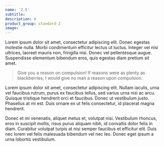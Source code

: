 ```yaml
---
name: '2.5'
subtitle:
description: #
product_group: standard-2
image: 
---
```

Lorem ipsum dolor sit amet, consectetur adipiscing elit. Donec egestas molestie nulla. Morbi condimentum efficitur lectus ut luctus. Integer vel nisi ultrices, laoreet mauris non, fringilla nisi. Donec vel pellentesque augue. Suspendisse elementum bibendum eros, quis egestas diam pretium sit amet.

>Give you a reason on compulsion! If reasons were as plenty as blackberries, I would give no man a reason upon compulsion.

Lorem ipsum dolor sit amet, consectetur adipiscing elit. Nullam iaculis, urna vel faucibus rutrum, purus ex faucibus tellus, sed varius urna nisi ac arcu. Quisque tristique hendrerit orci et faucibus. Donec ut vestibulum justo. Phasellus at mi est. Duis ornare ex ut felis consectetur, id placerat magna hendrerit.

Donec et mi venenatis, aliquet metus et, volutpat nisi. Vestibulum rhoncus, eros in suscipit mollis, risus purus aliquam nibh, id convallis dolor felis in diam. Curabitur volutpat turpis at nisi semper faucibus et efficitur elit. Duis nec lorem vel felis malesuada bibendum vel nec leo. Donec eget ipsum a urna lobortis vestibulum.
